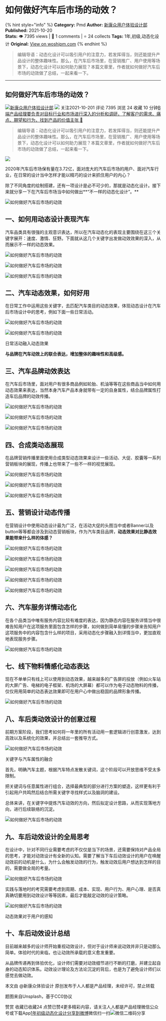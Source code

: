 # 如何做好汽车后市场的动效？
{% hint style="info" %}
**Category:** Pmd
**Author:** [新康众用户体验设计部](https://www.woshipm.com/u/748661)
**Published:** 2021-10-20  
**Stats:** 👁️ 7395 views | 💬 1 comments | ⭐ 24 collects
**Tags:** 1年,初级,动态化设计
**Original:** [View on woshipm.com](https://www.woshipm.com/pmd/5183007.html)
{% endhint %}
> 编辑导语：动态化设计可以吸引用户的注意力，若发挥得当，则还能提升产品设计的整体趣味性。那么，在汽车后市场里，在营销推广、用户使用等场景下，动态化设计可以如何助力展现？本篇文章里，作者就如何做好汽车后市场的动效做了总结，一起来看一下。

---

## 如何做好汽车后市场的动效？

[![](https://image.woshipm.com/wp-files/2021/10/itAG8wQqkKyi16aZS6J2.jpg!/both/72x72)](https://www.woshipm.com/u/748661)[新康众用户体验设计部](https://www.woshipm.com/u/748661) ![](https://static.woshipm.com/tag/1101_1@2x.png) 关注2021-10-201 评论 7395 浏览 24 收藏 10 分钟[B端产品经理要负责对目标行业和市场进行深入的分析和调研，了解客户的需求、痛点、期望和行为，找到产品的价值主张 🔗](https://ke.qidianla.com/courses/bcpm)

> 编辑导语：动态化设计可以吸引用户的注意力，若发挥得当，则还能提升产品设计的整体趣味性。那么，在汽车后市场里，在营销推广、用户使用等场景下，动态化设计可以如何助力展现？本篇文章里，作者就如何做好汽车后市场的动效做了总结，一起来看一下。

![](https://image.woshipm.com/wp-files/2021/10/vJDBEQXDZQz4jBhbO7w8.jpg)

2020年汽车后市场保有量在3.72亿，面对庞大的汽车后市场的用户、面对汽车行业，在日常的设计当中怎样才能以精巧的设计来抓住用户的内心？

除了不同角度的绘制搭建，还有一项设计是必不可少的，那就是动态化设计。接下来就分享一下在汽车后市场当中如何做出**“不一样的动态化设计”。**

![如何做好汽车后市场的动效](https://image.woshipm.com/wp-files/2021/10/FnXM9vN9THk4kYoUZoaR.gif)

## 一、如何用动态设计表现汽车

汽车品类具有很强的主观意识表达，所以在汽车动态化的表现主要围绕在这三个关键字展开：速度、激情、狂野。下面就从这几个关键字出发做动效效果的深入，从而展示不一样的动态效果。

![如何做好汽车后市场的动效](https://image.woshipm.com/wp-files/2021/10/HXU8wMs63fHHvKqkemwu.gif)

![如何做好汽车后市场的动效](https://image.woshipm.com/wp-files/2021/10/mxje7rqjnljTdIgvlWJO.gif)

![如何做好汽车后市场的动效](https://image.woshipm.com/wp-files/2021/10/0Wxi35IvsgnbXp7JkeOJ.gif)

## 二、汽车动态效果，如何好用

在日常工作中运用这些关键字，去匹配汽车类目的动态效果，体现动态设计在汽车后市场设计中的思考，例如下面一些日常活动。

![如何做好汽车后市场的动效](https://image.woshipm.com/wp-files/2021/10/DMVb9GRYoBkaNe70ADM4.gif)

![如何做好汽车后市场的动效](https://image.woshipm.com/wp-files/2021/10/iTe0H4IYhMG2HQxZk1Ki.gif)

日常活动融入动态效果

**与品牌在汽车动效上的联合表达，增加整体的趣味性和高级感。**

## 三、汽车品牌动效表达

在汽车后市场里，面对用户有很多商品例如轮胎、机油等等在这些商品当中如何用动态效果来表达，当然本身汽车产品本身就带有一定的自身属性，结合品牌属性打造车后品牌的动效传播。

![如何做好汽车后市场的动效](https://image.woshipm.com/wp-files/2021/10/VHhNTswSkarKUpDso717.gif)

![如何做好汽车后市场的动效](https://image.woshipm.com/wp-files/2021/10/OjGXt4HiV4HoK3M9AnsV.gif)

![如何做好汽车后市场的动效](https://image.woshipm.com/wp-files/2021/10/aVGK0oTX2YQVgoFwBIsA.gif)

## 四、合成类动态展现

在品牌营销传播里面使用合成类型动态效果来设计一些活动、大促、胶囊等一系列营销板块的展现，传播上也带来了一些不一样的视觉展现。

![如何做好汽车后市场的动效](https://image.woshipm.com/wp-files/2021/10/Ebb7vmCnWOd1709mxhql.gif)

![如何做好汽车后市场的动效](https://image.woshipm.com/wp-files/2021/10/IDlF8bQjFCI14BcalSfZ.gif)

![如何做好汽车后市场的动效](https://image.woshipm.com/wp-files/2021/10/VnymDGjuxWKWEYcjTC9a.gif)

## 五、营销设计动态传播

在营销设计中使用动态设计最为广泛，在活动大促的头图当中或者Banner以及button等等都会涉及到动态营销板块，作为汽车类目品牌，**动态效果对比静态效果能带来什么样的体感？**

![如何做好汽车后市场的动效](https://image.woshipm.com/wp-files/2021/10/EybsjMt9hArE2XmnCsHF.gif)

![如何做好汽车后市场的动效](https://image.woshipm.com/wp-files/2021/10/JYDcwwGnCCkziEXUOkdQ.gif)

![如何做好汽车后市场的动效](https://image.woshipm.com/wp-files/2021/10/V2ETzpXLwpvIIx901gT6.gif)

![如何做好汽车后市场的动效](https://image.woshipm.com/wp-files/2021/10/LFpn4SdkIq8KNNPXQ10v.gif)

![如何做好汽车后市场的动效](https://image.woshipm.com/wp-files/2021/10/22VNjQKLi0BHRXwxrO7A.gif)

## 六、汽车服务详情动态化

在各个品类当中唯有服务内容比较有难度的表达，因为静态内容在服务详情当中很难告知用户在这项服务里面包含怎样的步骤，如何做到简单易懂的步骤来告知用户这项服务中的内容包含什么样的项目，采用动态化步骤融入到详情当中，更加直观地表现服务步骤。

![如何做好汽车后市场的动效](https://image.woshipm.com/wp-files/2021/10/txUrDcROn7bURZJJLNlK.gif)

## 七、线下物料情感化动态表达

现在不单单只有线上可以使用到动态效果，越来越多的广告屏的投放（例如火车站的大屏广告、电梯的电子框架、机场的大屏幕）都可以作为电子动态物料的传播，仅仅用用简单的动态表达效果即可在用户心中做出稳固的品牌形象传播。

![如何做好汽车后市场的动效](https://image.woshipm.com/wp-files/2021/10/BYMuMHExCSM632fOfNr3.gif)

## 八、车后类动效设计的创意过程

前期方案阶段，我们思考如何将一年里的所有活动用一套逻辑进行创意激发，达到高效以及系统化的效果，并总结出一套推导方式。

![如何做好汽车后市场的动效](https://image.woshipm.com/wp-files/2021/10/5CRtsWCWuNscJIhcffe5.jpeg)

关键字与汽车属性的融合

首先，明确汽车主题，根据汽车特点发散关键词，这个阶段可以开放思维不受太多限制。

把关键词与任意属性进行组合，选择最典型的部分进行方案的塑造，这样更有利于引起用户共鸣然后结合所需关键字寻找样式以及脑洞的建设。

总体来讲，在关键字中提炼汽车动效的方向，然后拟定设计思路，从而实现落地方向，进行后续联络的沉淀。

![如何做好汽车后市场的动效](https://image.woshipm.com/wp-files/2021/10/ePYa5zPXCzGE2qp39bcm.jpeg)

## 九、车后动效设计的全局思考

在设计中，针对不同行业需要考虑的不仅仅是当下的场景，还需要保持对产品全局的思考，才能对动效设计有全新的认知。需要了解当下车后动效设计的用户在唤醒动效前的动机是什么，为什么会触发动效的行为，触发动效后用户想达到怎样的目的，需要做全局的考量。

![如何做好汽车后市场的动效](https://image.woshipm.com/wp-files/2021/10/xilPoV8pKhejHi5oLHhF.jpeg)

实践与落地时的考究需要考虑到周期、成本、实现、用户行为、用户心理、是否真真确切要用到动效设计等等因素，最后才能敲定动效的设计策略。

![如何做好汽车后市场的动效](https://image.woshipm.com/wp-files/2021/10/10vxctA9vtZKGLA52RkV.jpeg)

动态效果对于用户的感知

## 十、车后动效设计总结

目前越来越多的设计师开始重视动效设计，但对于设计师来说动效并非只是动那么简单。体验时代的来临，也让动效所承载的意义愈发重要。

从品牌传递再到体验优化，设计师们需要对动效细节进行不断的打磨，并建立起自身的动态知识体系。动效设计理论及方法论沉淀的背后，也是为了避免设计师们以感觉去做动效。

本文由 @新康众体验设计 原创发布于人人都是产品经理，未经许可，禁止转载

题图来自Unsplash，基于CC0协议

赞赏 收藏已收藏24 点赞已赞4更多精彩内容，请关注人人都是产品经理微信公众号或下载App[1年](https://www.woshipm.com/tag/1%e5%b9%b4)[初级](https://www.woshipm.com/tag/%e5%88%9d%e7%ba%a7)[动态化设计](https://www.woshipm.com/tag/%e5%8a%a8%e6%80%81%e5%8c%96%e8%ae%be%e8%ae%a1)[分享到微博](https://service.weibo.com/share/share.php?appkey=2775287854&title=如何做好汽车后市场的动效？&url=https://www.woshipm.com/pmd/5183007.html&pic=https://image.woshipm.com/wp-files/2021/10/vJDBEQXDZQz4jBhbO7w8.jpg)微信扫一扫![微信二维码](https://api.pwmqr.com/qrcode/create/?url=https://www.woshipm.com/pmd/5183007.html)分享